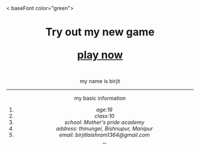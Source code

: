 
<html>
  <head><title>my own web site</title></head>
 <body>
< baseFont color="green">
<Center>
<h1> Try out my new game
  
  <a href="https://webinar.plezmo.com/pQLU"> play now </a> </h1><br>
               my name is birjit
                 <hr>
                 my basic information
<ol type="1">
    <li><i>age:16</i></li>
    <li><i>class:10</i></li>
    <li><i>school: Mother's pride academy<I></li>
  <li>address: thinungei, Bishnupur, Manipur</li>
    <li>email: birjitlaishram1364@gmail.com</li>
 <HR width="10" size="90%" color="red">
</ol>
</Center>
</body>
</html>

  




  
